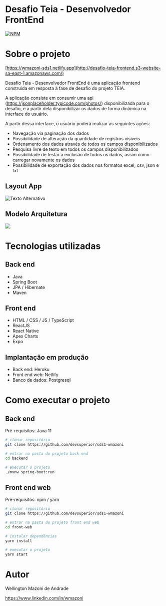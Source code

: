 # Desafio Teia - Desenvolvedor FrontEnd 
[![NPM](https://img.shields.io/npm/l/react)](https://github.com/devsuperior/sds1-wmazoni/blob/master/LICENSE) 

# Sobre o projeto

[https://wmazoni-sds1.netlify.app](http://desafio-teia-frontend.s3-website-sa-east-1.amazonaws.com/)

Desafio Teia - Desenvolvedor FrontEnd é uma aplicação frontend construída em resposta à fase de desafio do projeto TEIA.

A aplicação consiste em consumir uma api (https://jsonplaceholder.typicode.com/photos/) disponibilizada para o desafio, e a partir dela disponibilizar os dados de forma dinâmica na interface do usuário.

A partir dessa interface, o usuário poderá realizar as seguintes ações:
- Navegação via paginação dos dados
- Possibilidade de alteração da quantidade de registros visíveis
- Ordenamento dos dados através de todos os campos disponibilizados
- Pesquisa livre de texto em todos os campos disponibilizados
- Possibilidade de testar a exclusão de todos os dados, assim como carregar novamente os dados
- Possibilidade de exportação dos dados nos formatos excel, csv, json e txt

## Layout App
<img src="https://github.com/jwj2606/desafioTeia_c086047/blob/main/src/imgApp.png" alt="Texto Alternativo">

## Modelo Arquitetura
[![](https://mermaid.ink/img/pako:eNqNkkFu2zAQRa8y4CoBLANtdl4UUCKntRPHAaRuKmUxFkcxAYqjUGSKQvJpusgBegRfLJQMt3WRAJU2xJv_h5_kdKJkSWImKs3fyy1aB1lSGAhfnMdNA9eWjZsb-QBR9Kn_AFFL9lntX7iHRSepxUpx5EjhdCyUNHXtbtR-hAgsPXlqXQ-XZ_H9ArL5Ij5_v3vJdcOGjKMelp1EyW3kcKNp-rsydH-_QdjKeuct9nDTGXzeoP0_9W1XMTs6qi9hEMDV2TJd30ESJ-v0_ID6i_FUbUjTDinhYLgai0ke642vYSEf_sbz_B9wnWfKaTphn_OvVp-QL3m29fXGoNLwp7Yco9f7X9Lr8AarcE0Ox0sKwVbosmGZBJKytyXt3nTddQ0-KoP7l_1PPvjuR-DYvu1Yd2wlnThSti6Ijz-AmIiabI1KhnnqBlIIt6WaCjELS0kVeu0KUZhdkKJ3nP4wpZiFV6CJ8E04CSUKHy3WYlahbgMlqUKm1WFGx1GdiAbNN-ajZvcKGJPrIw?type=png)](https://mermaid.live/edit#pako:eNqNkkFu2zAQRa8y4CoBLANtdl4UUCKntRPHAaRuKmUxFkcxAYqjUGSKQvJpusgBegRfLJQMt3WRAJU2xJv_h5_kdKJkSWImKs3fyy1aB1lSGAhfnMdNA9eWjZsb-QBR9Kn_AFFL9lntX7iHRSepxUpx5EjhdCyUNHXtbtR-hAgsPXlqXQ-XZ_H9ArL5Ij5_v3vJdcOGjKMelp1EyW3kcKNp-rsydH-_QdjKeuct9nDTGXzeoP0_9W1XMTs6qi9hEMDV2TJd30ESJ-v0_ID6i_FUbUjTDinhYLgai0ke642vYSEf_sbz_B9wnWfKaTphn_OvVp-QL3m29fXGoNLwp7Yco9f7X9Lr8AarcE0Ox0sKwVbosmGZBJKytyXt3nTddQ0-KoP7l_1PPvjuR-DYvu1Yd2wlnThSti6Ijz-AmIiabI1KhnnqBlIIt6WaCjELS0kVeu0KUZhdkKJ3nP4wpZiFV6CJ8E04CSUKHy3WYlahbgMlqUKm1WFGx1GdiAbNN-ajZvcKGJPrIw)

# Tecnologias utilizadas
## Back end
- Java
- Spring Boot
- JPA / Hibernate
- Maven
## Front end
- HTML / CSS / JS / TypeScript
- ReactJS
- React Native
- Apex Charts
- Expo
## Implantação em produção
- Back end: Heroku
- Front end web: Netlify
- Banco de dados: Postgresql

# Como executar o projeto

## Back end
Pré-requisitos: Java 11

```bash
# clonar repositório
git clone https://github.com/devsuperior/sds1-wmazoni

# entrar na pasta do projeto back end
cd backend

# executar o projeto
./mvnw spring-boot:run
```

## Front end web
Pré-requisitos: npm / yarn

```bash
# clonar repositório
git clone https://github.com/devsuperior/sds1-wmazoni

# entrar na pasta do projeto front end web
cd front-web

# instalar dependências
yarn install

# executar o projeto
yarn start
```

# Autor

Wellington Mazoni de Andrade

https://www.linkedin.com/in/wmazoni

